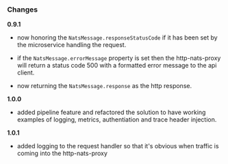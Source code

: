 ### Changes

**0.9.1**

* now honoring the `NatsMessage.responseStatusCode` if it has been set by the microservice handling the request.

* if the `NatsMessage.errorMessage` property is set then the http-nats-proxy will return a status code 500 with a formatted error message to the api client.

* now returning the `NatsMessage.response` as the http response.

**1.0.0**

* added pipeline feature and refactored the solution to have working examples of logging, metrics, authentiation and trace header injection.

**1.0.1**

* added logging to the request handler so that it's obvious when traffic is coming into the http-nats-proxy
